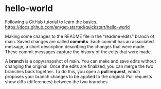 # hello-world
Following a GitHub tutorial to learn the basics. https://docs.github.com/en/get-started/quickstart/hello-world

Making some changes to the README file in the "readme-edits" branch of main. Saved changes are called **commits**. Each commit has an associated message, a short description describing the changes that were made. These commit messages capture the history of the edits that were made. 

A **branch** is a copy/snapshot of main. You can make and save edits without changing the original. Once the edits are finalized, you can merge the two branches back together. To do this, you open a **pull request**, which proposes your branch changes to be applied to the original. Pull requests show diffs (differences) between the two branches. 
